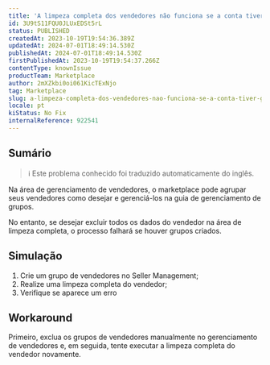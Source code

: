```yaml
---
title: 'A limpeza completa dos vendedores não funciona se a conta tiver grupos de vendedores no Gerenciamento de vendedores'
id: 3U9tS11FQU0JLUxEDSt5rL
status: PUBLISHED
createdAt: 2023-10-19T19:54:36.389Z
updatedAt: 2024-07-01T18:49:14.530Z
publishedAt: 2024-07-01T18:49:14.530Z
firstPublishedAt: 2023-10-19T19:54:37.266Z
contentType: knownIssue
productTeam: Marketplace
author: 2mXZkbi0oi061KicTExNjo
tag: Marketplace
slug: a-limpeza-completa-dos-vendedores-nao-funciona-se-a-conta-tiver-grupos-de-vendedores-no-gerenciamento-de-vendedores
locale: pt
kiStatus: No Fix
internalReference: 922541
---
```


## Sumário

>ℹ️ Este problema conhecido foi traduzido automaticamente do inglês.


Na área de gerenciamento de vendedores, o marketplace pode agrupar seus vendedores como desejar e gerenciá-los na guia de gerenciamento de grupos.

No entanto, se desejar excluir todos os dados do vendedor na área de limpeza completa, o processo falhará se houver grupos criados.

## Simulação



1. Crie um grupo de vendedores no Seller Management;
2. Realize uma limpeza completa do vendedor;
3. Verifique se aparece um erro

## Workaround


Primeiro, exclua os grupos de vendedores manualmente no gerenciamento de vendedores e, em seguida, tente executar a limpeza completa do vendedor novamente.





